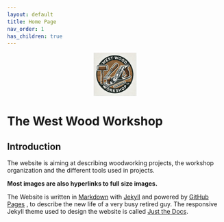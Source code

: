 ```yaml
---
layout: default
title: Home Page
nav_order: 1
has_children: true
---
```


<p align="center"> <img src="media/www_logo.png" width="20%" height="20%"/> </p>

#  The West Wood Workshop

## Introduction

The website is aiming at describing woodworking projects, 
the workshop organization and the different tools used in projects. 

__Most images are also hyperlinks to full size images.__

The Website is written in [Markdown](https://www.markdownguide.org/)  with 
[Jekyll](https://jekyllrb.com/)  and powered by [GitHub Pages](https://pages.github.com/) ,
to describe the new life of a very busy retired guy. The responsive Jekyll theme 
used to design the website is called [Just the Docs](https://just-the-docs.com/). 



